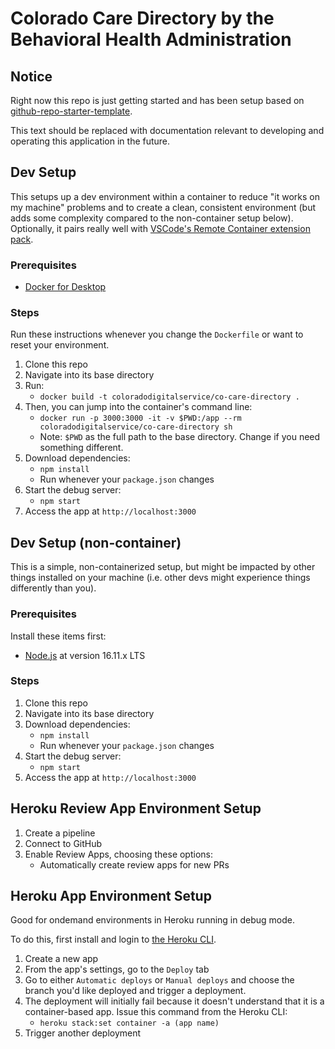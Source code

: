 # Colorado Care Directory by the Behavioral Health Administration

## Notice 

Right now this repo is just getting started and has been setup based on [github-repo-starter-template](https://github.com/jeffmaher/github-repo-starter-template).

This text should be replaced with documentation relevant to developing and operating this application in the future.


## Dev Setup

This setups up a dev environment within a container to reduce "it works on my machine" problems and to create a clean, consistent environment (but adds some complexity compared to the non-container setup below). Optionally, it pairs really well with [VSCode's Remote Container extension pack](https://marketplace.visualstudio.com/items?itemName=ms-vscode-remote.vscode-remote-extensionpack).

### Prerequisites

- [Docker for Desktop](https://www.docker.com/products/docker-desktop/)

### Steps

Run these instructions whenever you change the `Dockerfile` or want to reset your environment.

1. Clone this repo
1. Navigate into its base directory
1. Run: 
    - `docker build -t coloradodigitalservice/co-care-directory .`
1. Then, you can jump into the container's command line: 
    - `docker run -p 3000:3000 -it -v $PWD:/app --rm coloradodigitalservice/co-care-directory sh`
    - Note: `$PWD` as the full path to the base directory. Change if you need something different.
1. Download dependencies: 
    - `npm install`
    - Run whenever your `package.json` changes
1. Start the debug server: 
    - `npm start`
1. Access the app at `http://localhost:3000`


## Dev Setup (non-container)

This is a simple, non-containerized setup, but might be impacted  by other things installed on your machine (i.e. other devs might experience things differently than you).

### Prerequisites

Install these items first:

- [Node.js](https://nodejs.org/en/download/) at version 16.11.x LTS

### Steps

1. Clone this repo
1. Navigate into its base directory
1. Download dependencies: 
    - `npm install`
    - Run whenever your `package.json` changes
1. Start the debug server: 
    - `npm start`
1. Access the app at `http://localhost:3000`

## Heroku Review App Environment Setup

1. Create a pipeline
1. Connect to GitHub
1. Enable Review Apps, choosing these options:
    - Automatically create review apps for new PRs

## Heroku App Environment Setup

Good for ondemand environments in Heroku running in debug mode.

To do this, first install and login to [the Heroku CLI](https://devcenter.heroku.com/articles/heroku-cli).

1. Create a new app
1. From the app's settings, go to the `Deploy` tab
1. Go to either `Automatic deploys` or `Manual deploys` and choose the branch you'd like deployed and trigger a deployment.
1. The deployment will initially fail because it doesn't understand that it is a container-based app. Issue this command from the Heroku CLI: 
    - `heroku stack:set container -a (app name)`
1. Trigger another deployment